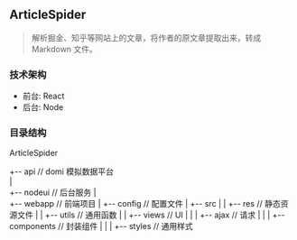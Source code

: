 ## ArticleSpider
> 解析掘金、知乎等网站上的文章，将作者的原文章提取出来，转成 Markdown 文件。

### 技术架构
- 前台: React
- 后台: Node

### 目录结构
ArticleSpider

+-- api // domi 模拟数据平台  
|  
+-- nodeui // 后台服务 
|    
+-- webapp // 前端项目 
|    +--  config // 配置文件 
|    +--  src 
|    |    +--  res // 静态资源文件 
|    |    +--  utils // 通用函数 
|    |    +--  views // UI 
|    |    |    +--  ajax // 请求 
|    |    |    +--  components // 封装组件 
|    |    |    +--  styles // 通用样式 



